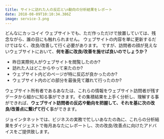 ```yaml
---
title: サイトに訪れた人の反応と\n動向の分析結果をレポート
date: 2018-08-09T10:10:34.386Z
image: service-3.png
---
```


どんなにカッコイイ ウェブサイトでも、ただ作っただけで放置していては、残念ながら、誰の目にも触れられません。
ウェブサイトの内容を単に更新するだけではなく、改良/改善して行く必要があります。
ですが、訪問者の顔が見えないウェブサイトにおいて、**何を基に改良/改善を施せば良いのでしょうか？**

- 昨日実際何人がウェブサイトを閲覧したのか?
- 訪れた人はどこからやって来たのか?
- ウェブサイト内どのページが特に反応が良かったのか?
- ウェブサイト内のどの部分を最後見て離れて行ったのか?

ウェブサイト所有者であるあなたは、これらの情報をウェブサイト訪問者が残すデータから細かに知る事ができます。その集積結果を上手く分析し、理解する事ができれば、**ウェブサイト訪問者の反応や動向を把握して、それを基に次の改良/改善点に繋げて行く**事ができます。

ジョインタネットでは、ビジネスの実務で忙しいあなたの為に、これらの分析結果をダイジェストで毎月あなたにレポートし、次の改良/改善点に向けたアドバイスをご提供致します。
